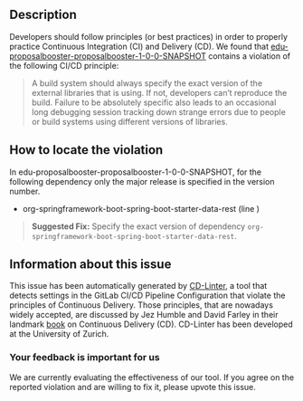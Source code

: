 
## Description
Developers should follow principles (or best practices) in order to properly practice Continuous Integration (CI) and Delivery (CD).
We found that [edu-proposalbooster-proposalbooster-1-0-0-SNAPSHOT](https://gitlab.com/seriyalexandrov/proposal-booster/blob/master/.gitlab-ci.yml) contains a violation of the following CI/CD principle:

> A build system should always specify the exact version of the external libraries that is using.
If not, developers can’t reproduce the build. Failure to be absolutely specific also leads to an occasional long debugging session tracking down strange errors due to people or build systems using different versions of libraries.

## How to locate the violation

In edu-proposalbooster-proposalbooster-1-0-0-SNAPSHOT, for the following dependency only the major release is specified in the version number.

* org-springframework-boot-spring-boot-starter-data-rest (line )

> **Suggested Fix:** Specify the exact version of dependency `org-springframework-boot-spring-boot-starter-data-rest`.

## Information about this issue

This issue has been automatically generated by [CD-Linter](https://gitlab.com/Jancso/configuration-analytics), a tool that detects settings in the GitLab CI/CD Pipeline Configuration that violate the principles of Continuous Delivery. Those principles, that are nowadays widely accepted, are discussed by Jez Humble and David Farley in their landmark [book](https://www.oreilly.com/library/view/continuous-delivery-reliable/9780321670250/) on Continuous Delivery (CD). CD-Linter has been developed at the University of Zurich.

### Your feedback is important for us
We are currently evaluating the effectiveness of our tool. If you agree on the reported violation and are willing to fix it, please upvote this issue.